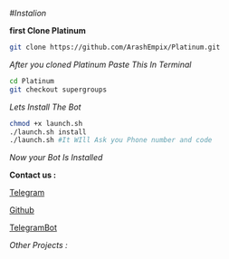 <i>#Instalion</i>



<b>first Clone Platinum</b>

```bash
git clone https://github.com/ArashEmpix/Platinum.git
```

<i>After you cloned Platinum Paste This In Terminal</i>

```bash
cd Platinum
git checkout supergroups
```

<i>Lets Install The Bot</i>

```bash
chmod +x launch.sh
./launch.sh install
./launch.sh #It WIll Ask you Phone number and code
```

<i>Now your Bot Is Installed</i>

<b>Contact us :</b>

[Telegram](https://telegram.me/Empix)

[Github](https://github.com/ArashEmpix)

[TelegramBot](https://telegram.me/W_Platinum_W)

<i>Other Projects :</i>




